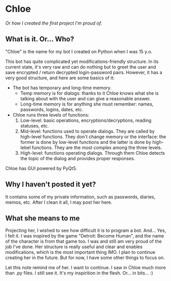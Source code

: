 # Chloe
_Or how I created the first project I'm proud of._

## What is it. Or... Who?
"Chloe" is the name for my bot I created on Python when I was 15 y.o.

This bot has quite complicated yet modifications-friendly structure.
In its current state, it's very raw and can do nothing but to greet the user and save encrypted / return decrypted login-password pairs.
However, it has a very good structure, and here are some basics of it:
- The bot has temporary and long-time memory.
  - Temp memory is for dialogs: thanks to it Chloe knows what she is talking about with the user and can give a reasonable answer.
  - Long-time memory is for anything she must remember: names, passwords, logins, dates, etc.
- Chloe runs three levels of functions:
  1. Low-level: basic operations, encryptions/decryptions, reading statuses, etc.
  2. Mid-level: functions used to operate dialogs. They are called by high-level functions. They don't change memory or the interface: the former is done by low-level functions and the latter is done by high-lebel functions. They are the most complex among the three levels.
  3. High-level: functions operating dialogs. Through them Chloe detects the topic of the dialog and provides proper responses.
 
Chloe has GUI powered by PyQt5.

## Why I haven't posted it yet?
It contains some of my private information, such as passwords, diaries, memos, etc.
After I clean it all, I may post her here.

## What she means to me
Projecting her, I wished to see how difficult it is to program a bot. 
And... 
Yes, I felt it.
I was inspired by the game "Detroit: Become Human", and the name of the character is from that game too.
I was and still am very proud of the job I've done.
Her structure is really useful and clear and enables modifications, which is the most important thing IMO.
I plan to continue creating her in the future.
But for now, I have some other things to focus on.

Let this note remind me of her.
I want to continue.
I saw in Chloe much more than .py files.
I still see it.
It's my inspirition in the flesh. 
Or... 
in bits... :)
